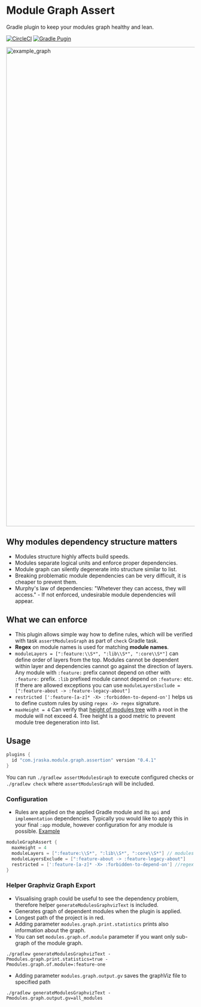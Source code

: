 # Module Graph Assert
Gradle plugin to keep your modules graph healthy and lean.

[![CircleCI](https://circleci.com/gh/jraska/modules-graph-assert.svg?style=svg)](https://circleci.com/gh/jraska/modules-graph-assert)
[![Gradle Pugin](https://img.shields.io/badge/Gradle-Plugin-green)](https://plugins.gradle.org/plugin/com.jraska.module.graph.assertion)

<img width="1281" alt="example_graph" src="https://user-images.githubusercontent.com/6277721/70832705-18980e00-1df6-11ea-8b78-fc07ba570a2b.png">

## Why modules dependency structure matters
- Modules structure highly affects build speeds.
- Modules separate logical units and enforce proper dependencies.
- Module graph can silently degenerate into structure similar to list.
- Breaking problematic module dependencies can be very difficult, it is cheaper to prevent them.
- Murphy's law of dependencies: "Whetever they can access, they will access." - If not enforced, undesirable module dependencies will appear.

## What we can enforce
- This plugin allows simple way how to define rules, which will be verified with task `assertModulesGraph` as part of `check` Gradle task.
- **Regex** on module names is used for matching **module names**.
- `moduleLayers = [":feature:\\S*", ":lib\\S*", ":core\\S*"]` can define order of layers from the top. 
Modules cannot be dependent within layer and dependencies cannot go against the direction of layers. Any module with `:feature:` prefix cannot depend on other with `:feature:` prefix. `:lib` prefixed module cannot depend on `:feature:` etc. If there are allowed exceptions you can use `moduleLayersExclude = [":feature-about -> :feature-legacy-about"]`
- `restricted [':feature-[a-z]* -X> :forbidden-to-depend-on']` helps us to define custom rules by using `regex -X> regex` signature.
- `maxHeight = 4` Can verify that [height of modules tree](https://stackoverflow.com/questions/2603692/what-is-the-difference-between-tree-depth-and-height) with a root in the module will not exceed 4. Tree height is a good metric to prevent module tree degeneration into list. 

## Usage
```groovy
plugins {
  id "com.jraska.module.graph.assertion" version "0.4.1"
}
```

You can run `./gradlew assertModulesGraph` to execute configured checks or `./gradlew check` where `assertModulesGraph` will be included.

### Configuration
- Rules are applied on the applied Gradle module and its `api` and `implementation` dependencies. Typically you would like to apply this in your final `:app` module, however configuration for any module is possible. [Example](https://github.com/jraska/github-client/blob/master/app/build.gradle#L141)

```groovy
moduleGraphAssert {
  maxHeight = 4
  moduleLayers = [":feature:\\S*", ":lib\\S*", ":core\\S*"] // modules prefixed with ":feature:" -> prefix ":lib:" -> prefix :core:
  moduleLayersExclude = [":feature-about -> :feature-legacy-about"]
  restricted = [':feature-[a-z]* -X> :forbidden-to-depend-on'] //regex to match module names
}
```

### Helper Graphviz Graph Export
- Visualising graph could be useful to see the dependency problem, therefore helper `generateModulesGraphvizText` is included.
- Generates graph of dependent modules when the plugin is applied.
- Longest path of the project is in red.
- Adding parameter `modules.graph.print.statistics` prints also information about the graph.
- You can set `modules.graph.of.module` parameter if you want only sub-graph of the module graph.
```
./gradlew generateModulesGraphvizText -Pmodules.graph.print.statistics=true -Pmodules.graph.of.module=:feature-one
```
- Adding parameter `modules.graph.output.gv` saves the graphViz file to specified path
```
./gradlew generateModulesGraphvizText -Pmodules.graph.output.gv=all_modules
```

